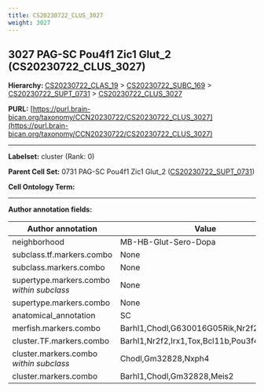 ```yaml
---
title: CS20230722_CLUS_3027
weight: 3027
---
```

## 3027 PAG-SC Pou4f1 Zic1 Glut_2 (CS20230722_CLUS_3027)
<b>Hierarchy: </b>
[CS20230722_CLAS_19](../CS20230722_CLAS_19) >
[CS20230722_SUBC_169](../CS20230722_SUBC_169) >
[CS20230722_SUPT_0731](../CS20230722_SUPT_0731) >
[CS20230722_CLUS_3027](../CS20230722_CLUS_3027)

**PURL:** [https://purl.brain-bican.org/taxonomy/CCN20230722/CS20230722_CLUS_3027](https://purl.brain-bican.org/taxonomy/CCN20230722/CS20230722_CLUS_3027)

---


**Labelset:** cluster (Rank: 0)

**Parent Cell Set:** 0731 PAG-SC Pou4f1 Zic1 Glut_2 ([CS20230722_SUPT_0731](../CS20230722_SUPT_0731))



**Cell Ontology Term:** 

[MARKER GENES.]: #


---

[TRANSFERRED ANNOTATIONS.]: #


[AUTHOR ANNOTATION FIELDS.]: #


**Author annotation fields:**

| Author annotation | Value |
|-------------------|-------|
|neighborhood|MB-HB-Glut-Sero-Dopa|
|subclass.tf.markers.combo|None|
|subclass.markers.combo|None|
|supertype.markers.combo _within subclass_|None|
|supertype.markers.combo|None|
|anatomical_annotation|SC|
|merfish.markers.combo|Barhl1,Chodl,G630016G05Rik,Nr2f2,Tox,Irx2|
|cluster.TF.markers.combo|Barhl1,Nr2f2,Irx1,Tox,Bcl11b,Pou3f4|
|cluster.markers.combo _within subclass_|Chodl,Gm32828,Nxph4|
|cluster.markers.combo|Barhl1,Chodl,Gm32828,Meis2|
